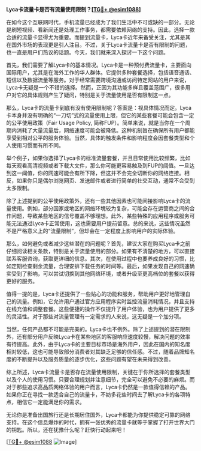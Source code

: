 **Lyca卡流量卡是否有流量使用限制？[[TG💪+ @esim1088](https://t.me/s/esim1088)]**

在如今这个互联网时代，手机流量已经成为了我们生活中不可或缺的一部分。无论是刷短视频、看新闻还是处理工作事务，都需要依赖网络的支持。因此，选择一款合适的流量卡显得尤为重要。而提到流量卡，Lyca卡近年来备受关注，尤其是其在国外市场的表现更是引人注目。不过，关于Lyca卡流量卡是否有限制的问题，也一直是用户们热议的话题。今天，我们就来深入探讨一下这个问题。

首先，我们需要了解Lyca卡的基本情况。Lyca卡是一种预付费流量卡，主要面向国际用户，尤其是在海外工作的华人群体。它提供多种套餐选择，包括语音通话、短信以及数据流量等服务。对于经常需要跨境沟通或访问特定网站的用户来说，Lyca卡无疑是一个不错的选择。然而，正因为其功能多样且覆盖范围广，很多用户对它的具体规则产生了疑问，特别是关于流量使用是否有限制这一点。

那么，Lyca卡的流量卡到底有没有使用限制呢？答案是：视具体情况而定。Lyca卡本身并没有明确的“一刀切”式的流量使用上限，但它的某些套餐可能会包含一定的公平使用政策（Fair Usage Policy, 简称FUP）。简单来说，就是当你在一个周期内消耗了大量流量后，网络速度可能会被降低。这种机制旨在确保所有用户都能享受到相对公平的服务体验。当然，具体的触发条件和影响程度会因套餐类型和个人使用习惯而有所不同。

举个例子，如果你选择了Lyca卡的标准流量套餐，并且日常使用比较频繁，比如每天观看高清视频或者下载大文件，那么你可能更容易触及到FUP的阈值。一旦达到这一阈值，你的网速可能会有所下降，但这并不会完全切断你的网络连接。相反，如果你只是偶尔浏览网页、发送邮件或者进行简单的社交互动，通常不会受到太多限制。

除了上述提到的公平使用政策外，还有一些其他因素也可能间接影响Lyca卡的流量使用。例如，部分国家或地区的网络环境较为复杂，可能会存在运营商之间的合作问题，导致某些地区的信号覆盖不够理想。此外，某些特殊的应用程序或服务可能无法通过Lyca卡正常使用，这也需要用户提前留意。总的来说，这些情况虽然不是严格意义上的“流量限制”，但却会在一定程度上影响用户的实际体验。

那么，如何避免或者减少这些潜在的问题呢？首先，建议大家在购买Lyca卡之前仔细阅读相关条款，特别是关于流量使用的部分。如果有不清楚的地方，可以直接联系客服咨询，获取更详细的信息。其次，在使用过程中也要养成良好的习惯，比如定期检查剩余流量，合理安排下载任务的时间等。最后，如果发现自己的网速确实受到了影响，可以尝试切换到其他网络环境，或者升级至更高档位的套餐以获得更好的服务。

值得一提的是，Lyca卡还提供了一些贴心的功能和服务，帮助用户更好地管理自己的流量。例如，它允许用户通过官方应用程序实时监控流量消耗情况，并且支持在线充值和调整套餐。这些便捷的操作不仅提升了用户体验，也为用户提供了更多的灵活性。对于那些对流量管理有一定需求的人来说，这无疑是一个加分项。

当然，任何产品都不可能是完美的。Lyca卡也不例外。除了上述提到的潜在限制外，还有部分用户反映Lyca卡在某些地区的客服响应速度较慢，解决问题的效率有待提高。此外，由于Lyca卡的主要目标市场是海外用户，因此在国内的知名度相对较低，这也可能导致部分消费者对其缺乏足够的信任感。不过，随着品牌知名度的不断提升以及服务质量的逐步优化，这些问题有望在未来得到改善。

综上所述，Lyca卡流量卡是否存在流量使用限制，关键在于你所选择的套餐类型以及个人的使用习惯。只要合理规划并注意细节，完全可以避免不必要的麻烦。而对于那些追求高品质网络体验的用户而言，Lyca卡仍然是一款值得信赖的产品。如果你正在寻找一款适合自己的流量卡，不妨多花些时间去了解Lyca卡的各项特点，相信它一定能满足你的需求。

无论你是准备出国旅行还是长期居住国外，Lyca卡都能为你提供稳定可靠的网络支持。在这个信息爆炸的时代，拥有一张优秀的流量卡就等于掌握了打开世界大门的钥匙。所以，还在犹豫什么呢？赶快行动起来吧！

[[TG💪+ @esim1088](https://t.me/s/esim1088) ![Image](https://i.postimg.cc/4NQfJmqS/Snipaste-2025-05-13-00-14-12.png)]